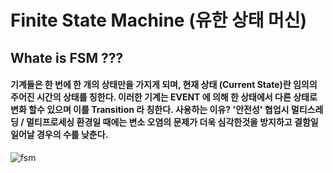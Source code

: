 # Finite State Machine (유한 상태 머신)
## Whate is FSM ???
#### 기계들은 한 번에 한 개의 상태만을 가지게 되며, 현재 상태 (Current State)란 임의의 주어진 시간의 상태를 칭한다. 이러한 기계는 EVENT 에 의해 한 상태에서 다른 상태로 변화 할수 있으며 이를 Transition 라 칭한다. 사용하는 이유? '안전성' 협업시 멀티스레딩 / 멀티프로세싱 환경일 때에는 변소 오염의 문제가 더욱 심각한것을 방지하고 결함일 일어날 경우의 수를 낮춘다.

![fsm](https://github.com/showhohxc/LearningStudy/assets/98040028/116503b7-1478-4202-afaa-3677316e5584)
